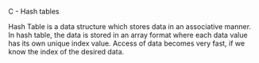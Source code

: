  C - Hash tables

Hash Table is a data structure which stores data in an associative manner.
In hash table, the data is stored in an array format where each data value has its own unique index value.
Access of data becomes very fast, if we know the index of the desired data.

